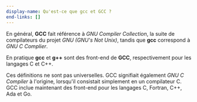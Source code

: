 ```yaml
---
display-name: Qu'est-ce que gcc et GCC ?
end-links: []
---
```

En général, **GCC** fait référence à *GNU Compiler Collection*, la suite de compilateurs du projet *GNU (GNU's Not Unix)*, tandis que **gcc** correspond à *GNU C Complier*.

En pratique **gcc** et **g++** sont des front-end de **GCC**, respectivement pour les langages C et C++.

Ces définitions ne sont pas universelles. GCC signifiait également *GNU C Compiler* à l'origine, lorsqu'il consistait simplement en un compilateur C. GCC inclue maintenant des front-end pour les langages C, Fortran, C++, Ada et Go.
